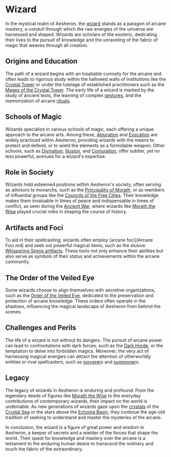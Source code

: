 # Wizard

In the mystical realm of Aesheron, the [wizard](wizard.md) stands as a paragon of arcane mastery, a conduit through which the raw energies of the universe are harnessed and shaped. Wizards are scholars of the esoteric, dedicating their lives to the pursuit of knowledge and the unraveling of the fabric of magic that weaves through all creation.

## Origins and Education

The path of a wizard begins with an insatiable curiosity for the arcane and often leads to rigorous study within the hallowed walls of institutions like the [Crystal Tower](Crystal%20Tower.md) or under the tutelage of established practitioners such as the [Mages of the Crystal Tower](Mages%20of%20the%20Crystal%20Tower.md). The early life of a wizard is marked by the study of ancient texts, the learning of complex [gestures](gestures.md), and the memorization of arcane [rituals](Rituals.md).

## Schools of Magic

Wizards specialize in various schools of magic, each offering a unique approach to the arcane arts. Among these, [Abjuration](Abjuration.md) and [Evocation](Evocation.md) are widely practiced within Aesheron, providing wizards with the means to protect and defend, or to wield the elements as a formidable weapon. Other schools, such as [Divination](Divination.md), [Illusion](Illusion.md), and [Conjuration](Conjurers.md), offer subtler, yet no less powerful, avenues for a wizard's expertise.

## Role in Society

Wizards hold esteemed positions within Aesheron's society, often serving as advisors to monarchs, such as the [Principality of Morath](Principality%20of%20Morath.md), or as members of influential groups like the [Councils of the Free Cities](Councils%20of%20the%20Free%20Cities.md). Their knowledge makes them invaluable in times of peace and indispensable in times of conflict, as seen during the [Ancient War](Ancient%20War.md), where wizards like [Morath the Wise](Morath%20the%20Wise.md) played crucial roles in shaping the course of history.

## Artifacts and Foci

To aid in their spellcasting, wizards often employ [arcane foci](Arcane Foci.md) and seek out powerful magical items, such as the elusive [Whispering Sirens artifacts](Whispering%20Sirens%20artifacts.md). These tools not only enhance their abilities but also serve as symbols of their status and achievements within the arcane community.

## The Order of the Veiled Eye

Some wizards choose to align themselves with secretive organizations, such as the [Order of the Veiled Eye](Order%20of%20the%20Veiled%20Eye.md), dedicated to the preservation and protection of arcane knowledge. These orders often operate in the shadows, influencing the magical landscape of Aesheron from behind the scenes.

## Challenges and Perils

The life of a wizard is not without its dangers. The pursuit of arcane power can lead to confrontations with dark forces, such as the [Dark Horde](Dark%20Horde.md), or the temptation to delve into forbidden magics. Moreover, the very act of harnessing magical energies can attract the attention of otherworldly entities or rival spellcasters, such as [sorcerer](sorcerer.md)s and [summoner](summoner.md)s.

## Legacy

The legacy of wizards in Aesheron is enduring and profound. From the legendary deeds of figures like [Morath the Wise](Morath%20the%20Wise.md) to the everyday contributions of contemporary wizards, their impact on the world is undeniable. As new generations of wizards gaze upon the [crystals](crystals.md) of the [Crystal Sea](Crystal%20Sea.md) or the stars above the [Echoing Basin](Echoing%20Basin.md), they continue the age-old tradition of seeking to understand and master the mysteries of the arcane.

In conclusion, the wizard is a figure of great power and wisdom in Aesheron, a keeper of secrets and a wielder of the forces that shape the world. Their quest for knowledge and mastery over the arcane is a testament to the enduring human desire to transcend the ordinary and touch the fabric of the extraordinary.